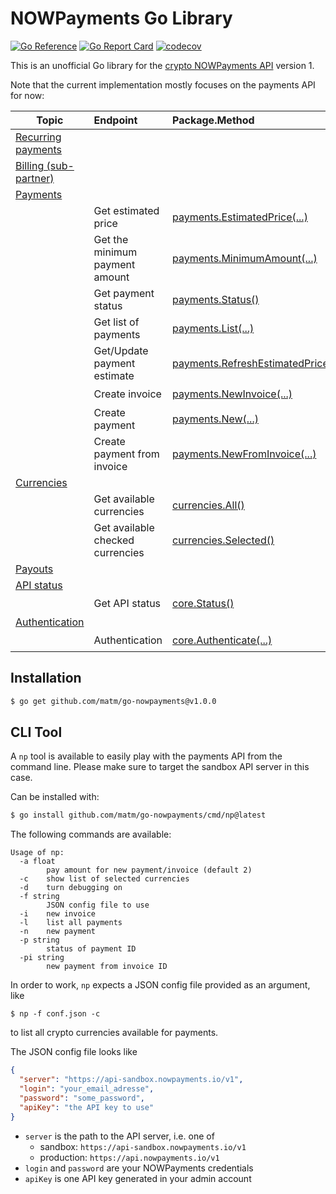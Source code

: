 # NOWPayments Go Library

[![Go Reference](https://pkg.go.dev/badge/github.com/matm/go-nowpayments.svg)](https://pkg.go.dev/github.com/matm/go-nowpayments)
[![Go Report Card](https://goreportcard.com/badge/github.com/matm/go-nowpayments)](https://goreportcard.com/report/github.com/matm/go-nowpayments)
[![codecov](https://codecov.io/gh/matm/go-nowpayments/branch/main/graph/badge.svg?token=AP16BAZR68)](https://codecov.io/gh/matm/go-nowpayments)

This is an unofficial Go library for the [crypto NOWPayments API](https://documenter.getpostman.com/view/7907941/S1a32n38#84c51632-01ad-49c0-96f8-fb4b5ad2b24a) version 1.

Note that the current implementation mostly focuses on the payments API for now:

Topic|Endpoint|Package.Method|Implemented
---|:---|:---|:---:
[Recurring payments](https://documenter.getpostman.com/view/7907941/S1a32n38#689df54e-9f43-42b3-bfe8-9bcca0444a6a)|||No
[Billing (sub-partner)](https://documenter.getpostman.com/view/7907941/S1a32n38#a523b89b-40b7-4afe-b940-043d434a6c80)|||No
[Payments](https://documenter.getpostman.com/view/7907941/S1a32n38#84c51632-01ad-49c0-96f8-fb4b5ad2b24a)|||Yes
||Get estimated price|[payments.EstimatedPrice(...)](https://pkg.go.dev/github.com/matm/go-nowpayments/pkg/payments#EstimatedPrice)|:heavy_check_mark:
||Get the minimum payment amount|[payments.MinimumAmount(...)](https://pkg.go.dev/github.com/matm/go-nowpayments/pkg/payments#MinimumAmount)|:heavy_check_mark:
||Get payment status|[payments.Status()](https://pkg.go.dev/github.com/matm/go-nowpayments/pkg/payments#Status)|:heavy_check_mark:
||Get list of payments|[payments.List(...)](https://pkg.go.dev/github.com/matm/go-nowpayments/pkg/payments#List)|:heavy_check_mark:
||Get/Update payment estimate|[payments.RefreshEstimatedPrice(...)](https://pkg.go.dev/github.com/matm/go-nowpayments/pkg/payments#RefreshEstimatedPrice)|:heavy_check_mark:
||Create invoice|[payments.NewInvoice(...)](https://pkg.go.dev/github.com/matm/go-nowpayments/pkg/payments#NewInvoice)|:heavy_check_mark:
||Create payment|[payments.New(...)](https://pkg.go.dev/github.com/matm/go-nowpayments/pkg/payments#New)|:heavy_check_mark:
||Create payment from invoice|[payments.NewFromInvoice(...)](https://pkg.go.dev/github.com/matm/go-nowpayments/pkg/payments#NewFromInvoice)|:heavy_check_mark:
[Currencies](https://documenter.getpostman.com/view/7907941/S1a32n38#cb80ccdc-8f7c-426c-89df-1ed2241954a5)|||Yes
||Get available currencies|[currencies.All()](https://pkg.go.dev/github.com/matm/go-nowpayments/pkg/currencies#All)|:heavy_check_mark:
||Get available checked currencies|[currencies.Selected()](https://pkg.go.dev/github.com/matm/go-nowpayments/pkg/currencies#Selected)|:heavy_check_mark:
[Payouts](https://documenter.getpostman.com/view/7907941/S1a32n38#138ee72b-4c4f-40d0-a565-4a1e907f4d94)|||No
[API status](https://documenter.getpostman.com/view/7907941/S1a32n38#9998079f-dcc8-4e07-9ac7-3d52f0fd733a)|||Yes
||Get API status|[core.Status()](https://pkg.go.dev/github.com/matm/go-nowpayments/pkg/core#Status)|:heavy_check_mark:
[Authentication](https://documenter.getpostman.com/view/7907941/S1a32n38#174cd8c5-5973-4be7-9213-05567f8adf27)|||Yes
||Authentication|[core.Authenticate(...)](https://pkg.go.dev/github.com/matm/go-nowpayments/pkg/core#Authenticate)|:heavy_check_mark:

## Installation

```bash
$ go get github.com/matm/go-nowpayments@v1.0.0
```

## CLI Tool

A `np` tool is available to easily play with the payments API from the command line. Please make sure to target the sandbox API server in this case.

Can be installed with:
```bash
$ go install github.com/matm/go-nowpayments/cmd/np@latest
```

The following commands are available:
```
Usage of np:
  -a float
        pay amount for new payment/invoice (default 2)
  -c    show list of selected currencies
  -d    turn debugging on
  -f string
        JSON config file to use
  -i    new invoice
  -l    list all payments
  -n    new payment
  -p string
        status of payment ID
  -pi string
        new payment from invoice ID
```

In order to work, `np` expects a JSON config file provided as an argument, like
```
$ np -f conf.json -c
```
to list all crypto currencies available for payments.

The JSON config file looks like
```json
{
  "server": "https://api-sandbox.nowpayments.io/v1",
  "login": "your_email_adresse",
  "password": "some_password",
  "apiKey": "the API key to use"
}
```

- `server` is the path to the API server, i.e. one of
  - sandbox: `https://api-sandbox.nowpayments.io/v1`
  - production: `https://api.nowpayments.io/v1`
- `login` and `password` are your NOWPayments credentials
- `apiKey` is one API key generated in your admin account

